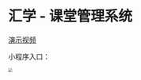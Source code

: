 # 汇学 - 课堂管理系统

[演示视频](http://cdn.pannnda.com/vedio/huixue.mp4)

小程序入口：

<img src="http://cdn.pannnda.com/images/huixue.png" style="zoom:50%;" />
